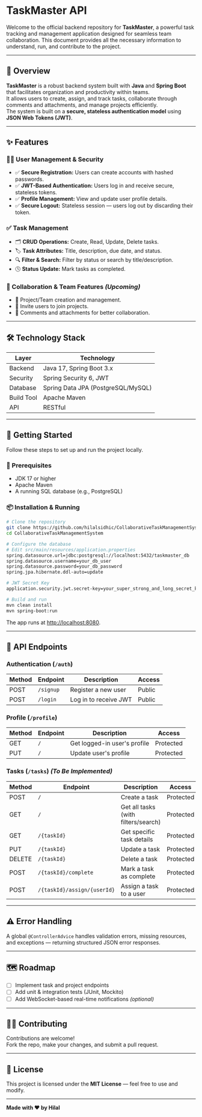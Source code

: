 # TaskMaster API

Welcome to the official backend repository for **TaskMaster**, a powerful task tracking and management application designed for seamless team collaboration. This document provides all the necessary information to understand, run, and contribute to the project.

---

## 🧭 Overview

**TaskMaster** is a robust backend system built with **Java** and **Spring Boot** that facilitates organization and productivity within teams.  
It allows users to create, assign, and track tasks, collaborate through comments and attachments, and manage projects efficiently.  
The system is built on a **secure, stateless authentication model** using **JSON Web Tokens (JWT)**.

---

## ✨ Features

### 🧍‍♂️ User Management & Security
- ✅ **Secure Registration:** Users can create accounts with hashed passwords.  
- ✅ **JWT-Based Authentication:** Users log in and receive secure, stateless tokens.  
- ✅ **Profile Management:** View and update user profile details.  
- ✅ **Secure Logout:** Stateless session — users log out by discarding their token.

### ✅ Task Management
- 🗂 **CRUD Operations:** Create, Read, Update, Delete tasks.  
- 🏷 **Task Attributes:** Title, description, due date, and status.  
- 🔍 **Filter & Search:** Filter by status or search by title/description.  
- 🕓 **Status Update:** Mark tasks as completed.

### 👥 Collaboration & Team Features *(Upcoming)*
- 🧱 Project/Team creation and management.  
- 📩 Invite users to join projects.  
- 📎 Comments and attachments for better collaboration.

---

## 🛠️ Technology Stack

| Layer | Technology |
|-------|-------------|
| Backend | Java 17, Spring Boot 3.x |
| Security | Spring Security 6, JWT |
| Database | Spring Data JPA (PostgreSQL/MySQL) |
| Build Tool | Apache Maven |
| API | RESTful |

---

## 🚀 Getting Started

Follow these steps to set up and run the project locally.

### 🔧 Prerequisites
- JDK 17 or higher  
- Apache Maven  
- A running SQL database (e.g., PostgreSQL)

### 📦 Installation & Running

```bash
# Clone the repository
git clone https://github.com/hilalsidhic/CollaborativeTaskManagementSystem.git
cd CollaborativeTaskManagementSystem

# Configure the database
# Edit src/main/resources/application.properties
spring.datasource.url=jdbc:postgresql://localhost:5432/taskmaster_db
spring.datasource.username=your_db_user
spring.datasource.password=your_db_password
spring.jpa.hibernate.ddl-auto=update

# JWT Secret Key
application.security.jwt.secret-key=your_super_strong_and_long_secret_key_here

# Build and run
mvn clean install
mvn spring-boot:run
```

The app runs at [http://localhost:8080](http://localhost:8080).

---

## 🔌 API Endpoints

### **Authentication** (`/auth`)
| Method | Endpoint | Description | Access |
|--------|-----------|-------------|---------|
| POST | `/signup` | Register a new user | Public |
| POST | `/login` | Log in to receive JWT | Public |

### **Profile** (`/profile`)
| Method | Endpoint | Description | Access |
|--------|-----------|-------------|---------|
| GET | `/` | Get logged-in user's profile | Protected |
| PUT | `/` | Update user's profile | Protected |

### **Tasks** (`/tasks`) *(To Be Implemented)*
| Method | Endpoint | Description | Access |
|--------|-----------|-------------|---------|
| POST | `/` | Create a task | Protected |
| GET | `/` | Get all tasks (with filters/search) | Protected |
| GET | `/{taskId}` | Get specific task details | Protected |
| PUT | `/{taskId}` | Update a task | Protected |
| DELETE | `/{taskId}` | Delete a task | Protected |
| POST | `/{taskId}/complete` | Mark a task as complete | Protected |
| POST | `/{taskId}/assign/{userId}` | Assign a task to a user | Protected |

---

## ⚠️ Error Handling

A global `@ControllerAdvice` handles validation errors, missing resources, and exceptions — returning structured JSON error responses.

---

## 🗺 Roadmap

- [ ] Implement task and project endpoints  
- [ ] Add unit & integration tests (JUnit, Mockito)  
- [ ] Add WebSocket-based real-time notifications *(optional)*  

---

## 🧑‍💻 Contributing

Contributions are welcome!  
Fork the repo, make your changes, and submit a pull request.

---

## 📜 License

This project is licensed under the **MIT License** — feel free to use and modify.

---

**Made with ❤️ by Hilal**
